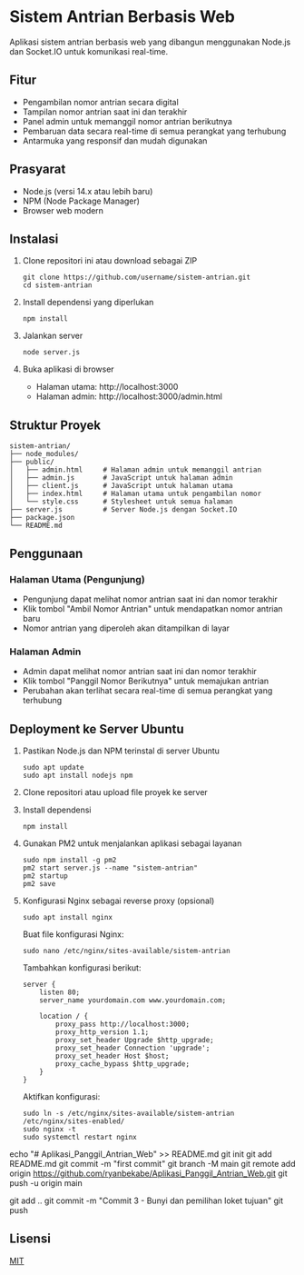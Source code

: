 # Sistem Antrian Berbasis Web

Aplikasi sistem antrian berbasis web yang dibangun menggunakan Node.js dan Socket.IO untuk komunikasi real-time.

## Fitur

- Pengambilan nomor antrian secara digital
- Tampilan nomor antrian saat ini dan terakhir
- Panel admin untuk memanggil nomor antrian berikutnya
- Pembaruan data secara real-time di semua perangkat yang terhubung
- Antarmuka yang responsif dan mudah digunakan

## Prasyarat

- Node.js (versi 14.x atau lebih baru)
- NPM (Node Package Manager)
- Browser web modern

## Instalasi

1. Clone repositori ini atau download sebagai ZIP
   ```
   git clone https://github.com/username/sistem-antrian.git
   cd sistem-antrian
   ```

2. Install dependensi yang diperlukan
   ```
   npm install
   ```

3. Jalankan server
   ```
   node server.js
   ```

4. Buka aplikasi di browser
   - Halaman utama: http://localhost:3000
   - Halaman admin: http://localhost:3000/admin.html

## Struktur Proyek

```
sistem-antrian/
├── node_modules/
├── public/
│   ├── admin.html     # Halaman admin untuk memanggil antrian
│   ├── admin.js       # JavaScript untuk halaman admin
│   ├── client.js      # JavaScript untuk halaman utama
│   ├── index.html     # Halaman utama untuk pengambilan nomor
│   └── style.css      # Stylesheet untuk semua halaman
├── server.js          # Server Node.js dengan Socket.IO
├── package.json
└── README.md
```

## Penggunaan

### Halaman Utama (Pengunjung)
- Pengunjung dapat melihat nomor antrian saat ini dan nomor terakhir
- Klik tombol "Ambil Nomor Antrian" untuk mendapatkan nomor antrian baru
- Nomor antrian yang diperoleh akan ditampilkan di layar

### Halaman Admin
- Admin dapat melihat nomor antrian saat ini dan nomor terakhir
- Klik tombol "Panggil Nomor Berikutnya" untuk memajukan antrian
- Perubahan akan terlihat secara real-time di semua perangkat yang terhubung

## Deployment ke Server Ubuntu

1. Pastikan Node.js dan NPM terinstal di server Ubuntu
   ```
   sudo apt update
   sudo apt install nodejs npm
   ```

2. Clone repositori atau upload file proyek ke server

3. Install dependensi
   ```
   npm install
   ```

4. Gunakan PM2 untuk menjalankan aplikasi sebagai layanan
   ```
   sudo npm install -g pm2
   pm2 start server.js --name "sistem-antrian"
   pm2 startup
   pm2 save
   ```

5. Konfigurasi Nginx sebagai reverse proxy (opsional)
   ```
   sudo apt install nginx
   ```

   Buat file konfigurasi Nginx:
   ```
   sudo nano /etc/nginx/sites-available/sistem-antrian
   ```

   Tambahkan konfigurasi berikut:
   ```
   server {
       listen 80;
       server_name yourdomain.com www.yourdomain.com;

       location / {
           proxy_pass http://localhost:3000;
           proxy_http_version 1.1;
           proxy_set_header Upgrade $http_upgrade;
           proxy_set_header Connection 'upgrade';
           proxy_set_header Host $host;
           proxy_cache_bypass $http_upgrade;
       }
   }
   ```

   Aktifkan konfigurasi:
   ```
   sudo ln -s /etc/nginx/sites-available/sistem-antrian /etc/nginx/sites-enabled/
   sudo nginx -t
   sudo systemctl restart nginx
   ```

echo "# Aplikasi_Panggil_Antrian_Web" >> README.md
git init
git add README.md
git commit -m "first commit"
git branch -M main
git remote add origin https://github.com/ryanbekabe/Aplikasi_Panggil_Antrian_Web.git
git push -u origin main

git add ..
git commit -m "Commit 3 - Bunyi dan pemilihan loket tujuan"
git push 

## Lisensi

[MIT](LICENSE)